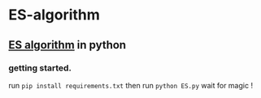 # ES-algorithm

## [ES algorithm](https://en.wikipedia.org/wiki/Evolution_strategy) in python

### getting started.

run `pip install requirements.txt`
then run `python ES.py`
wait for magic !

